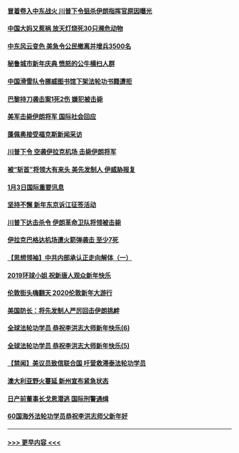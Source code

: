 #### [冒着卷入中东战火 川普下令狙杀伊朗指挥官原因曝光](../pages/prog202/a102744900.md?t=01041501) 
#### [中国大妈又惹祸 放天灯烧死30只濒危动物](../pages/prog202/a102744899.md?t=01041501) 
#### [中东风云变色 美急令公民撤离并增兵3500名](../pages/prog202/a102744827.md?t=01041501) 
#### [秘鲁城市新年庆典 愤怒的公牛横扫人群](../pages/prog202/a102744618.md?t=01041501) 
#### [中国滑雪队令挪威图书馆下架法轮功书籍遭拒](../pages/prog202/a102744639.md?t=01041501) 
#### [巴黎持刀袭击案1死2伤 嫌犯被击毙](../pages/prog202/a102744566.md?t=01041501) 
#### [美军击毙伊朗将军 国际社会回应](../pages/prog202/a102744485.md?t=01041501) 
#### [蓬佩奥接受福克斯新闻采访](../pages/prog202/a102744480.md?t=01041501) 
#### [川普下令 空袭伊拉克机场 击毙伊朗将军](../pages/prog202/a102744470.md?t=01041501) 
#### [被“斩首”将领大有来头 美先发制人 伊威胁报复](../pages/prog202/a102744454.md?t=01041501) 
#### [1月3日国际重要讯息](../pages/prog202/a102744301.md?t=01041501) 
#### [坚持不懈 新年东京诉江征签活动](../pages/prog202/a102744303.md?t=01041501) 
#### [川普下达击杀令 伊朗革命卫队将领被击毙](../pages/prog202/a102741911.md?t=01041501) 
#### [伊拉克巴格达机场遭火箭弹袭击 至少7死](../pages/prog202/a102744115.md?t=01041501) 
#### [【思想领袖】中共内部承认正走向解体（一）](../pages/prog202/a102744097.md?t=01041501) 
#### [2019环球小姐 祝新唐人观众新年快乐](../pages/prog202/a102744043.md?t=01041501) 
#### [伦敦街头嗨翻天 2020伦敦新年大游行](../pages/prog202/a102743925.md?t=01041501) 
#### [美国防长：将先发制人严厉回击伊朗挑衅](../pages/prog202/a102743930.md?t=01041501) 
#### [全球法轮功学员 恭祝李洪志大师新年快乐(6)](../pages/prog202/a102743899.md?t=01041501) 
#### [全球法轮功学员 恭祝李洪志大师新年快乐(5)](../pages/prog202/a102743766.md?t=01041501) 
#### [【禁闻】美议员致信联合国 吁营救滞泰法轮功学员](../pages/prog202/a102743781.md?t=01041501) 
#### [澳大利亚野火蔓延 新州宣布紧急状态](../pages/prog202/a102743681.md?t=01041501) 
#### [日产前董事长戈恩潜逃 国际刑警通缉](../pages/prog202/a102743676.md?t=01041501) 
#### [60国海外法轮功学员恭祝李洪志师父新年好](../pages/prog202/a102743628.md?t=01041501) 

----
#### [ >>> 更早内容 <<< ](../indexes/prog202-earlier.md)
